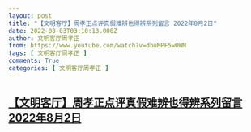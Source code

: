 ```yaml
---
layout: post
title: "【文明客厅】周孝正点评真假难辨也得辨系列留言 2022年8月2日"
date: 2022-08-03T03:10:13.000Z
author: 文明客厅周孝正
from: https://www.youtube.com/watch?v=dbuMPF5wOWM
tags: [ 文明客厅周孝正 ]
comments: True
categories: [ 文明客厅周孝正 ]
---
```

<!--1659496213000-->
[【文明客厅】周孝正点评真假难辨也得辨系列留言 2022年8月2日](https://www.youtube.com/watch?v=dbuMPF5wOWM)
------

<div>

</div>
